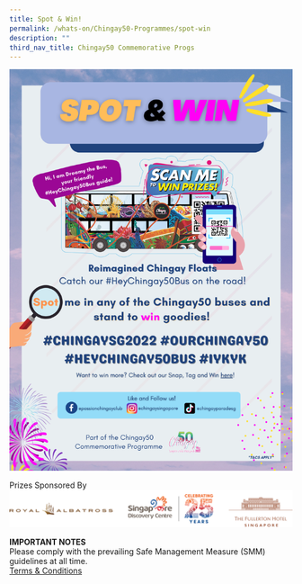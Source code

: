 ```yaml
---
title: Spot & Win!
permalink: /whats-on/Chingay50-Programmes/spot-win
description: ""
third_nav_title: Chingay50 Commemorative Progs
---
```



![spot & win](/images/spot-win.png)

Prizes Sponsored By
![sponsors](/images/spot-win-sponsors.png)

**IMPORTANT NOTES**<br>
Please comply with the prevailing Safe Management Measure (SMM) guidelines at all time.<br>
[Terms & Conditions](/files/whats-on/spot-and-win-terms-and-conditions_25jan22.pdf)